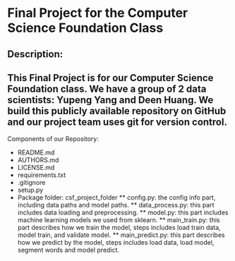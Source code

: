 Final Project for the Computer Science Foundation Class
=========================================
Description:
---
This Final Project is for our Computer Science Foundation class. We have a group of 2 data scientists: Yupeng Yang and Deen Huang. We build this publicly available repository on GitHub and our project team uses git for version control.
---
Components of our Repository:

* README.md
* AUTHORS.md
* LICENSE.md
* requirements.txt
* .gitignore
* setup.py
* Package folder: csf_project_folder
** config.py: the config info part, including data paths and model paths.
** data_process.py: this part includes data loading and preprocessing.
** model.py: this part includes machine learning models we used from sklearn.
** main_train.py: this part describes how we train the model, steps includes load train data, model train, and validate model.
** main_predict.py: this part describes how we predict by the model, steps includes load data, load model, segment words and model predict.












